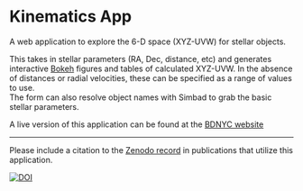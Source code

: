 # Kinematics App

A web application to explore the 6-D space (XYZ-UVW) for stellar objects.

This takes in stellar parameters (RA, Dec, distance, etc) and generates 
interactive [Bokeh](http://bokeh.pydata.org/en/latest/) figures and tables of calculated XYZ-UVW. 
In the absence of distances or radial velocities, these can be specified as a range of values to use.   
The form can also resolve object names with Simbad to grab the basic stellar parameters.

A live version of this application can be found at the [BDNYC website](http://kinematics.bdnyc.org/)


---

Please include a citation to the [Zenodo record](https://zenodo.org/badge/latestdoi/4730/dr-rodriguez/Kinematics-App) 
in publications that utilize this application. 

[![DOI](https://zenodo.org/badge/4730/dr-rodriguez/Kinematics-App.svg)](https://zenodo.org/badge/latestdoi/4730/dr-rodriguez/Kinematics-App)
